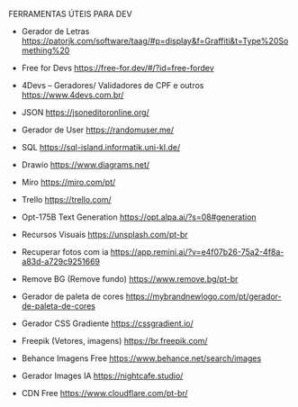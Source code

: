 FERRAMENTAS ÚTEIS PARA DEV

* Gerador de Letras
https://patorjk.com/software/taag/#p=display&f=Graffiti&t=Type%20Something%20

* Free for Devs
https://free-for.dev/#/?id=free-fordev

* 4Devs – Geradores/ Validadores de CPF e outros
https://www.4devs.com.br/

* JSON
https://jsoneditoronline.org/

* Gerador de User
https://randomuser.me/

* SQL 
https://sql-island.informatik.uni-kl.de/

* Drawio
https://www.diagrams.net/

* Miro
https://miro.com/pt/

* Trello
https://trello.com/

* Opt-175B Text Generation
https://opt.alpa.ai/?s=08#generation

* Recursos Visuais
https://unsplash.com/pt-br

* Recuperar fotos com ia
https://app.remini.ai/?v=e4f07b26-75a2-4f8a-a83d-a729c9251669

* Remove BG (Remove fundo)
https://www.remove.bg/pt-br

* Gerador de paleta de cores
https://mybrandnewlogo.com/pt/gerador-de-paleta-de-cores

* Gerador CSS Gradiente
https://cssgradient.io/

* Freepik (Vetores, imagens)
https://br.freepik.com/

* Behance Imagens Free
https://www.behance.net/search/images

* Gerador Images IA
https://nightcafe.studio/

* CDN Free
https://www.cloudflare.com/pt-br/
